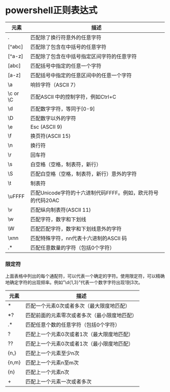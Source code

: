 # powershell正则表达式

| 元素     | 描述                                                        |
| -------- | ----------------------------------------------------------- |
| .        | 匹配除了换行符意外的任意字符                                |
| [^abc]   | 匹配除了包含在中括号的任意字符                              |
| [^a-z]   | 匹配除了包含在中括号指定区间字符的任意字符                  |
| [abc]    | 匹配括号中指定的任意一个字符                                |
| [a-z]    | 匹配括号中指定的任意区间中的任意一个字符                    |
| \a       | 响铃字符（ASCII 7）                                         |
| \c or \C | 匹配ASCII 中的控制字符，例如Ctrl+C                          |
| \d       | 匹配数字字符，等同于[0-9]                                   |
| \D       | 匹配数字以外的字符                                          |
| \e       | Esc (ASCII 9)                                               |
| \f       | 换页符(ASCII 15)                                            |
| \n       | 换行符                                                      |
| \r       | 回车符                                                      |
| \s       | 白空格（空格，制表符，新行）                                |
| \S       | 匹配白空格（空格，制表符，新行）意外的字符                  |
| \t       | 制表符                                                      |
| \uFFFF   | 匹配Unicode字符的十六进制代码FFFF。例如，欧元符号的代码20AC |
| \v       | 匹配纵向制表符(ASCII 11)                                    |
| \w       | 匹配字符，数字和下划线                                      |
| \W       | 匹配匹配字符，数字和下划线意外的字符                        |
| \xnn     | 匹配特殊字符，nn代表十六进制的ASCII 码                      |
| .*       | 匹配任意数量的字符（包括0个字符）                           |

### 限定符

上面表格中列出的每个通配符，可以代表一个确定的字符。使用限定符，可以精确地确定字符的出现频率。例如”\d{1,3}”代表一个数字字符出现1到3次。

| 元素  | 描述                                         |
| ----- | -------------------------------------------- |
| *     | 匹配一个元素0次或者多次（最大限度地匹配）    |
| *?    | 匹配前面的元素零次或者多次（最小限度地匹配） |
| .*    | 匹配任意个数的任意字符（包括0个字符）        |
| ?     | 匹配上一个元素0次或者1次（最大限度地匹配）   |
| ??    | 匹配上一个元素0次或者1次（最小限度地匹配）   |
| {n,}  | 匹配上一个元素至少n次                        |
| {n,m} | 匹配上一个元素n至m次                         |
| {n}   | 匹配上一个元素n次                            |
| +     | 匹配上一个元素一次或者多次                   |
